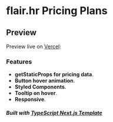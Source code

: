 # flair.hr Pricing Plans 

## Preview

Preview live on [Vercel](https://flairhr-pricing-plans.vercel.app/):

### Features

- **getStaticProps for pricing data**.
- **Button hover animation**.
- **Styled Components**.
- **Tooltip on hover**.
- **Responsive**.

##### Built with [TypeScript Next.js Template](https://github.com/vercel/next.js/tree/canary/examples/with-typescript)

